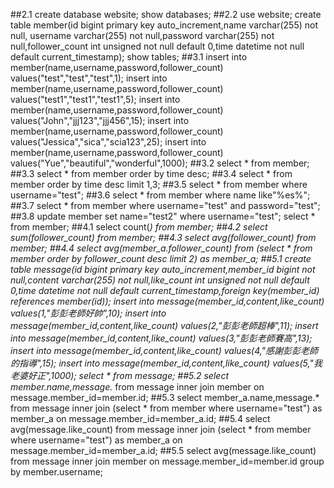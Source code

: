 ##2.1
create database website;
show databases;
##2.2
use website;
create table member(id bigint primary key auto_increment,name varchar(255) not null, username varchar(255) not null,password varchar(255) not null,follower_count int unsigned not null default 0,time datetime not null default current_timestamp);
show tables;
##3.1
insert into member(name,username,password,follower_count) values("test","test","test",1);
insert into member(name,username,password,follower_count) values("test1","test1","test1",5);
insert into member(name,username,password,follower_count) values("John","jjj123","jjj456",15);
insert into member(name,username,password,follower_count) values("Jessica","sica","scia123",25);
insert into member(name,username,password,follower_count) values("Yue","beautiful","wonderful",1000);
##3.2
select * from member;
##3.3
select * from member order by time desc;
##3.4
select * from member order by time desc limit 1,3;
##3.5
select * from member where username="test";
##3.6
select * from member where name like"%es%";
##3.7
select * from member where username="test" and password="test";
##3.8
update member set name="test2" where username="test";
select * from member;
##4.1
select count(*) from member;
##4.2
select sum(follower_count) from member;
##4.3
select avg(follower_count) from member;
##4.4
select avg(member_a.follower_count) from (select * from member order by follower_count desc limit 2) as member_a;
##5.1
create table message(id bigint primary key auto_increment,member_id bigint not null,content varchar(255) not null,like_count int unsigned not null default 0,time datetime not null default current_timestamp,foreign key(member_id) references member(id));
insert into message(member_id,content,like_count) values(1,"彭彭老師好帥",10);
insert into message(member_id,content,like_count) values(2,"彭彭老師超棒",11);
insert into message(member_id,content,like_count) values(3,"彭彭老師賽高",13);
insert into message(member_id,content,like_count) values(4,"感謝彭彭老師的指導",15);
insert into message(member_id,content,like_count) values(5,"我老婆好正",1000);
select * from message;
##5.2
select member.name,message.* from message inner join member on message.member_id=member.id;
##5.3
select member_a.name,message.* from message inner join (select * from member where username="test") as member_a on message.member_id=member_a.id; 
##5.4
select avg(message.like_count) from message inner join (select * from member where username="test") as member_a on message.member_id=member_a.id;
##5.5
select avg(message.like_count) from message inner join member on message.member_id=member.id group by member.username;
